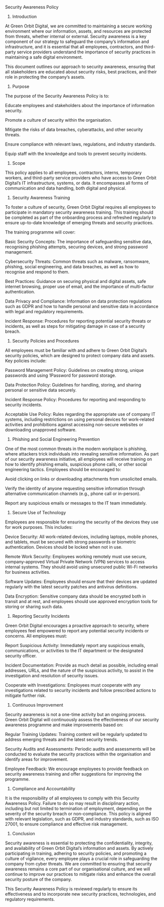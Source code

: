 Security Awareness Policy

1. Introduction

At Green Orbit Digital, we are committed to maintaining a secure working environment where our information, assets, and resources are protected from threats, whether internal or external. Security awareness is a key component of our strategy to safeguard the company’s information and infrastructure, and it is essential that all employees, contractors, and third-party service providers understand the importance of security practices in maintaining a safe digital environment.

This document outlines our approach to security awareness, ensuring that all stakeholders are educated about security risks, best practices, and their role in protecting the company’s assets.

1. Purpose

The purpose of the Security Awareness Policy is to:

Educate employees and stakeholders about the importance of information security.

Promote a culture of security within the organisation.

Mitigate the risks of data breaches, cyberattacks, and other security threats.

Ensure compliance with relevant laws, regulations, and industry standards.

Equip staff with the knowledge and tools to prevent security incidents.

1. Scope

This policy applies to all employees, contractors, interns, temporary workers, and third-party service providers who have access to Green Orbit Digital’s IT infrastructure, systems, or data. It encompasses all forms of communication and data handling, both digital and physical.

1. Security Awareness Training

To foster a culture of security, Green Orbit Digital requires all employees to participate in mandatory security awareness training. This training should be completed as part of the onboarding process and refreshed regularly to ensure up-to-date knowledge of emerging threats and security practices.

The training programme will cover:

Basic Security Concepts: The importance of safeguarding sensitive data, recognising phishing attempts, securing devices, and strong password management.

Cybersecurity Threats: Common threats such as malware, ransomware, phishing, social engineering, and data breaches, as well as how to recognise and respond to them.

Best Practices: Guidance on securing physical and digital assets, safe internet browsing, proper use of email, and the importance of multi-factor authentication.

Data Privacy and Compliance: Information on data protection regulations such as GDPR and how to handle personal and sensitive data in accordance with legal and regulatory requirements.

Incident Response: Procedures for reporting potential security threats or incidents, as well as steps for mitigating damage in case of a security breach.

1. Security Policies and Procedures

All employees must be familiar with and adhere to Green Orbit Digital’s security policies, which are designed to protect company data and assets. Key policies include:

Password Management Policy: Guidelines on creating strong, unique passwords and using 1Password for password storage.

Data Protection Policy: Guidelines for handling, storing, and sharing personal or sensitive data securely.

Incident Response Policy: Procedures for reporting and responding to security incidents.

Acceptable Use Policy: Rules regarding the appropriate use of company IT systems, including restrictions on using personal devices for work-related activities and prohibitions against accessing non-secure websites or downloading unapproved software.

1. Phishing and Social Engineering Prevention

One of the most common threats in the modern workplace is phishing, where attackers trick individuals into revealing sensitive information. As part of our security awareness initiative, all employees will receive training on how to identify phishing emails, suspicious phone calls, or other social engineering tactics. Employees should be encouraged to:

Avoid clicking on links or downloading attachments from unsolicited emails.

Verify the identity of anyone requesting sensitive information through alternative communication channels (e.g., phone call or in-person).

Report any suspicious emails or messages to the IT team immediately.

1. Secure Use of Technology

Employees are responsible for ensuring the security of the devices they use for work purposes. This includes:

Device Security: All work-related devices, including laptops, mobile phones, and tablets, must be secured with strong passwords or biometric authentication. Devices should be locked when not in use.

Remote Work Security: Employees working remotely must use secure, company-approved Virtual Private Network (VPN) services to access internal systems. They should avoid using unsecured public Wi-Fi networks for business activities.

Software Updates: Employees should ensure that their devices are updated regularly with the latest security patches and antivirus definitions.

Data Encryption: Sensitive company data should be encrypted both in transit and at rest, and employees should use approved encryption tools for storing or sharing such data.

1. Reporting Security Incidents

Green Orbit Digital encourages a proactive approach to security, where employees feel empowered to report any potential security incidents or concerns. All employees must:

Report Suspicious Activity: Immediately report any suspicious emails, communications, or activities to the IT department or the designated security officer.

Incident Documentation: Provide as much detail as possible, including email addresses, URLs, and the nature of the suspicious activity, to assist in the investigation and resolution of security issues.

Cooperate with Investigations: Employees must cooperate with any investigations related to security incidents and follow prescribed actions to mitigate further risk.

1. Continuous Improvement

Security awareness is not a one-time activity but an ongoing process. Green Orbit Digital will continuously assess the effectiveness of our security awareness programme and make improvements based on:

Regular Training Updates: Training content will be regularly updated to address emerging threats and the latest security trends.

Security Audits and Assessments: Periodic audits and assessments will be conducted to evaluate the security practices within the organisation and identify areas for improvement.

Employee Feedback: We encourage employees to provide feedback on security awareness training and offer suggestions for improving the programme.

1. Compliance and Accountability

It is the responsibility of all employees to comply with this Security Awareness Policy. Failure to do so may result in disciplinary action, including but not limited to termination of employment, depending on the severity of the security breach or non-compliance. This policy is aligned with relevant legislation, such as GDPR, and industry standards, such as ISO 27001, to ensure compliance and effective risk management.

1. Conclusion

Security awareness is essential to protecting the confidentiality, integrity, and availability of Green Orbit Digital’s information and assets. By actively participating in training, adhering to security policies, and promoting a culture of vigilance, every employee plays a crucial role in safeguarding the company from cyber threats. We are committed to ensuring that security awareness remains a core part of our organisational culture, and we will continue to improve our practices to mitigate risks and enhance the overall security posture of the company.

<!-- Unsupported block type: divider -->

This Security Awareness Policy is reviewed regularly to ensure its effectiveness and to incorporate new security practices, technologies, and regulatory requirements.



